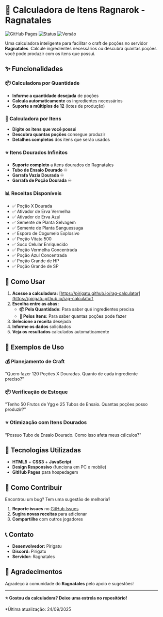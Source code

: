 # 🧪 Calculadora de Itens Ragnarok - Ragnatales

![GitHub Pages](https://img.shields.io/badge/GitHub-Pages-brightgreen)
![Status](https://img.shields.io/badge/Status-Online-success)
![Versão](https://img.shields.io/badge/Versão-1.0-blue)

Uma calculadora inteligente para facilitar o craft de poções no servidor **Ragnatales**. Calcule ingredientes necessários ou descubra quantas poções você pode produzir com os itens que possui.

## ✨ Funcionalidades

### 📦 Calculadora por Quantidade
- **Informe a quantidade desejada** de poções
- **Calcula automaticamente** os ingredientes necessários
- **Suporte a múltiplos de 12** (lotes de produção)

### 🧪 Calculadora por Itens
- **Digite os itens que você possui**
- **Descubra quantas poções** consegue produzir
- **Detalhes completos** dos itens que serão usados

### ⭐ Itens Dourados Infinitos
- **Suporte completo** a itens dourados do Ragnatales
- **Tubo de Ensaio Dourado** ♾️
- **Garrafa Vazia Dourada** ♾️  
- **Garrafa de Poção Dourada** ♾️

### 📊 Receitas Disponíveis
- ✅ Poção X Dourada
- ✅ Ativador de Erva Vermelha
- ✅ Ativador de Erva Azul
- ✅ Semente de Planta Selvagem
- ✅ Semente de Planta Sanguessuga
- ✅ Esporo de Cogumelo Explosivo
- ✅ Poção Vitata 500
- ✅ Suco Celular Enriquecido
- ✅ Poção Vermelha Concentrada
- ✅ Poção Azul Concentrada
- ✅ Poção Grande de HP
- ✅ Poção Grande de SP

## 🚀 Como Usar

1. **Acesse a calculadora:** [https://pirigatu.github.io/rag-calculator](https://pirigatu.github.io/rag-calculator)
2. **Escolha entre as abas:**
   - **📦 Pela Quantidade:** Para saber qué ingredientes precisa
   - **🧪 Pelos Itens:** Para saber quantas poções pode fazer
3. **Selecione a receita** desejada
4. **Informe os dados** solicitados
5. **Veja os resultados** calculados automaticamente

## 🎯 Exemplos de Uso

### 💰 Planejamento de Craft
"Quero fazer 120 Poções X Douradas. Quanto de cada ingrediente preciso?"

### 📦 Verificação de Estoque  
"Tenho 50 Frutos de Ygg e 25 Tubos de Ensaio. Quantas poções posso produzir?"

### ⭐ Otimização com Itens Dourados
"Possuo Tubo de Ensaio Dourado. Como isso afeta meus cálculos?"

## 🔧 Tecnologias Utilizadas

- **HTML5** + **CSS3** + **JavaScript**
- **Design Responsivo** (funciona em PC e mobile)
- **GitHub Pages** para hospedagem

## 🤝 Como Contribuir

Encontrou um bug? Tem uma sugestão de melhoria?

1. **Reporte issues** no [GitHub Issues](https://github.com/Pirigatu/rag-calculator/issues)
2. **Sugira novas receitas** para adicionar
3. **Compartilhe** com outros jogadores

## 📞 Contato

- **Desenvolvedor:** Pirigatu
- **Discord:** Pirigatu
- **Servidor:** Ragnatales

## 🌟 Agradecimentos

Agradeço à comunidade do **Ragnatales** pelo apoio e sugestões! 

---

**⭐ Gostou da calculadora? Deixe uma estrela no repositório!**

*Última atualização: 24/09/2025
